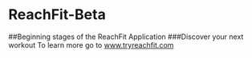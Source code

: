 # ReachFit-Beta
##Beginning stages of the ReachFit Application
###Discover your next workout
To learn more go to www.tryreachfit.com
